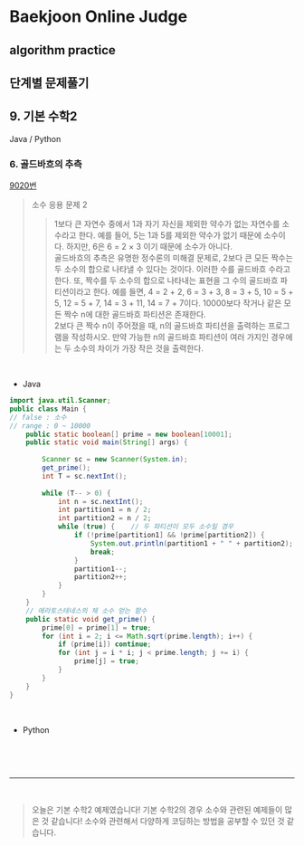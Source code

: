 # Baekjoon Online Judge

## algorithm practice

## 단계별 문제풀기

## 9. 기본 수학2

Java / Python
<br>

### 6. 골드바흐의 추측
[9020번](https://www.acmicpc.net/problem/9020) 

> 소수 응용 문제 2
>> 1보다 큰 자연수 중에서  1과 자기 자신을 제외한 약수가 없는 자연수를 소수라고 한다. 예를 들어, 5는 1과 5를 제외한 약수가 없기 때문에 소수이다. 하지만, 6은 6 = 2 × 3 이기 때문에 소수가 아니다. <br>
골드바흐의 추측은 유명한 정수론의 미해결 문제로, 2보다 큰 모든 짝수는 두 소수의 합으로 나타낼 수 있다는 것이다. 이러한 수를 골드바흐 수라고 한다. 또, 짝수를 두 소수의 합으로 나타내는 표현을 그 수의 골드바흐 파티션이라고 한다. 예를 들면, 4 = 2 + 2, 6 = 3 + 3, 8 = 3 + 5, 10 = 5 + 5, 12 = 5 + 7, 14 = 3 + 11, 14 = 7 + 7이다. 10000보다 작거나 같은 모든 짝수 n에 대한 골드바흐 파티션은 존재한다. <br>
2보다 큰 짝수 n이 주어졌을 때, n의 골드바흐 파티션을 출력하는 프로그램을 작성하시오. 만약 가능한 n의 골드바흐 파티션이 여러 가지인 경우에는 두 소수의 차이가 가장 작은 것을 출력한다.

<br>

- Java

```java
import java.util.Scanner;
public class Main {
// false : 소수
// range : 0 ~ 10000
    public static boolean[] prime = new boolean[10001];
    public static void main(String[] args) {
        
        Scanner sc = new Scanner(System.in);
        get_prime();
        int T = sc.nextInt(); 
        
        while (T-- > 0) {
            int n = sc.nextInt();
            int partition1 = n / 2;
            int partition2 = n / 2;
            while (true) {    // 두 파티션이 모두 소수일 경우
                if (!prime[partition1] && !prime[partition2]) {
                    System.out.println(partition1 + " " + partition2);
                    break;
                }
                partition1--;
                partition2++;
            }
        }
    }
    // 에라토스테네스의 체 소수 얻는 함수
    public static void get_prime() {
        prime[0] = prime[1] = true;
        for (int i = 2; i <= Math.sqrt(prime.length); i++) {
            if (prime[i]) continue;
            for (int j = i * i; j < prime.length; j += i) {
                prime[j] = true;
            }
        }
    }
}
``` 

<br>

- Python

```python

```

<br><br>

---

<br>


> 오늘은 기본 수학2 예제였습니다!
기본 수학2의 경우 소수와 관련된 예제들이 많은 것 같습니다! 소수와 관련해서 다양하게 코딩하는 방법을 공부할 수 있던 것 같습니다.
